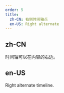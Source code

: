 ```yaml
---
order: 5
title:
  zh-CN: 右侧时间轴点
  en-US: Right alternate
---
```


## zh-CN

时间轴可以在内容的右边。

## en-US

Right alternate timeline.
